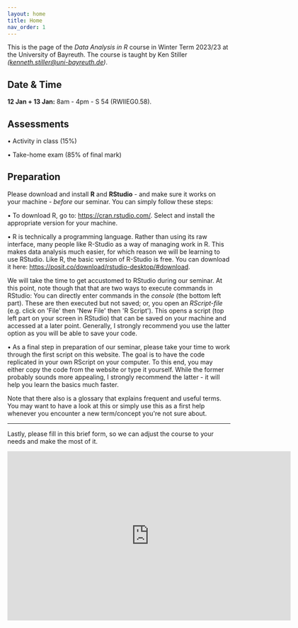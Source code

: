 ```yaml
---
layout: home
title: Home
nav_order: 1
---
```





This is the page of the *Data Analysis in R* course in Winter Term 2023/23 at the University of Bayreuth. The course is taught by Ken Stiller *(kenneth.stiller@uni-bayreuth.de)*. 

## Date & Time

**12 Jan + 13 Jan:** 8am - 4pm - S 54 (RWIIEG0.58). 


## Assessments

• Activity in class (15%)

• Take-home exam (85% of final mark)

## Preparation

Please download and install **R** and **RStudio** - and make sure it works on your machine - *before* our seminar. You can simply follow these steps: 

• To download R, go to: https://cran.rstudio.com/. Select and install the appropriate version for your machine.

• R is technically a programming language. Rather than using its raw interface, many people like R-Studio as a way of managing work in R. This makes data analysis much easier, for which reason we will be learning to use RStudio. Like R, the basic version of R-Studio is free. You can download it here: https://posit.co/download/rstudio-desktop/#download.

We will take the time to get accustomed to RStudio during our seminar. At this point, note though that that are two ways to execute commands in RStudio: You can directly enter commands in the *console* (the bottom left part). These are then executed but not saved; or, you open an *RScript-file* (e.g. click on 'File' then 'New File' then 'R Script'). This opens a script (top left part on your screen in RStudio) that can be saved on your machine and accessed at a later point. Generally, I strongly recommend you use the latter option as you will be able to save your code.

• As a final step in preparation of our seminar, please take your time to work through the first script on this website. The goal is to have the code replicated in your own RScript on your computer. To this end, you may either copy the code from the website or type it yourself. While the former probably sounds more appealing, I strongly recommend the latter - it will help you learn the basics much faster.

Note that there also is a glossary that explains frequent and useful terms. You may want to have a look at this or simply use this as a first help whenever you encounter a new term/concept you're not sure about.

________

Lastly, please fill in this brief form, so we can adjust the course to your needs and make the most of it.

<iframe src="https://docs.google.com/forms/d/e/1FAIpQLSfpAOlakgKAd9lGiqfVZIV-3Uk8x3C8x6DgQ3q1YJc5rg9H1Q/viewform?embedded=true" width="640" height="382" frameborder="0" marginheight="0" marginwidth="0">Loading…</iframe>

